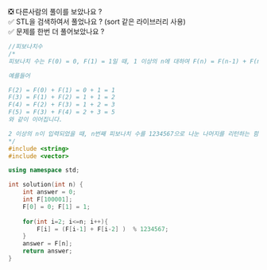 ❎ 다른사람의 풀이를 보았나요 ? </br>
✅ STL을 검색하여서 풀었나요 ? (sort 같은 라이브러리 사용) </br>
✅ 문제를 한번 더 풀어보았나요 ? </br>

```c++
//피보나치수 
/*
피보나치 수는 F(0) = 0, F(1) = 1일 때, 1 이상의 n에 대하여 F(n) = F(n-1) + F(n-2) 가 적용되는 수 입니다.

예를들어

F(2) = F(0) + F(1) = 0 + 1 = 1
F(3) = F(1) + F(2) = 1 + 1 = 2
F(4) = F(2) + F(3) = 1 + 2 = 3
F(5) = F(3) + F(4) = 2 + 3 = 5
와 같이 이어집니다.

2 이상의 n이 입력되었을 때, n번째 피보나치 수를 1234567으로 나눈 나머지를 리턴하는 함수, solution을 완성해 주세요.
*/
#include <string>
#include <vector>

using namespace std;

int solution(int n) {
    int answer = 0;
    int F[100001];
    F[0] = 0; F[1] = 1;
    
    for(int i=2; i<=n; i++){
        F[i] = (F[i-1] + F[i-2] )  % 1234567;
    }
    answer = F[n];
    return answer;
}
```
